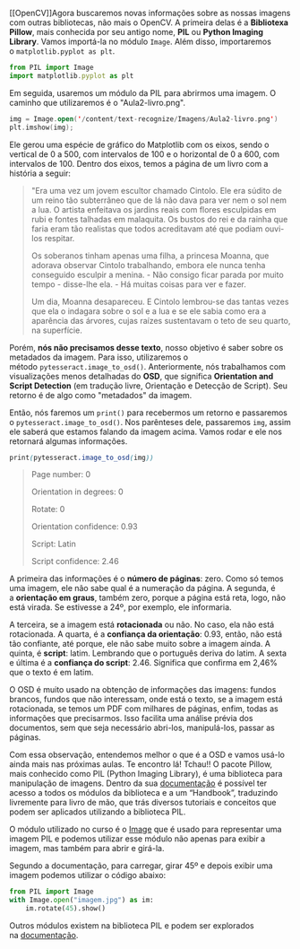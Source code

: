 [[OpenCV]]Agora buscaremos novas informações sobre as nossas imagens com outras bibliotecas, não mais o OpenCV. A primeira delas é a **Bibliotexa Pillow**, mais conhecida por seu antigo nome, **PIL** ou **Python Imaging Library**. Vamos importá-la no módulo `Image`. Além disso, importaremos o `matplotlib.pyplot as plt`.

```javascript
from PIL import Image
import matplotlib.pyplot as plt
```

Em seguida, usaremos um módulo da PIL para abrirmos uma imagem. O caminho que utilizaremos é o "Aula2-livro.png".

```kotlin
img = Image.open('/content/text-recognize/Imagens/Aula2-livro.png')
plt.imshow(img);
```

Ele gerou uma espécie de gráfico do Matplotlib com os eixos, sendo o vertical de 0 a 500, com intervalos de 100 e o horizontal de 0 a 600, com intervalos de 100. Dentro dos eixos, temos a página de um livro com a história a seguir:

> "Era uma vez um jovem escultor chamado Cintolo. Ele era súdito de um reino tão subterrâneo que de lá não dava para ver nem o sol nem a lua. O artista enfeitava os jardins reais com flores esculpidas em rubi e fontes talhadas em malaquita. Os bustos do rei e da rainha que faria eram tão realistas que todos acreditavam até que podiam ouvi-los respitar.
> 
> Os soberanos tinham apenas uma filha, a princesa Moanna, que adorava observar Cintolo trabalhando, embora ele nunca tenha conseguido esculpir a menina. - Não consigo ficar parada por muito tempo - disse-lhe ela. - Há muitas coisas para ver e fazer.
> 
> Um dia, Moanna desapareceu. E Cintolo lembrou-se das tantas vezes que ela o indagara sobre o sol e a lua e se ele sabia como era a aparência das árvores, cujas raízes sustentavam o teto de seu quarto, na superfície.

Porém, **nós não precisamos desse texto**, nosso objetivo é saber sobre os metadados da imagem. Para isso, utilizaremos o método `pytesseract.image_to_osd()`. Anteriormente, nós trabalhamos com visualizações menos detalhadas do **OSD**, que significa **Orientation and Script Detection** (em tradução livre, Orientação e Detecção de Script). Seu retorno é de algo como "metadados" da imagem.

Então, nós faremos um `print()` para recebermos um retorno e passaremos o `pytesseract.image_to_osd()`. Nos parênteses dele, passaremos `img`, assim ele saberá que estamos falando da imagem acima. Vamos rodar e ele nos retornará algumas informações.

```scss
print(pytesseract.image_to_osd(img))
```

> Page number: 0
> 
> Orientation in degrees: 0
> 
> Rotate: 0
> 
> Orientation confidence: 0.93
> 
> Script: Latin
> 
> Script confidence: 2.46

A primeira das informações é o **número de páginas**: zero. Como só temos uma imagem, ele não sabe qual é a numeração da página. A segunda, é a **orientação em graus**, também zero, porque a página está reta, logo, não está virada. Se estivesse a 24º, por exemplo, ele informaria.

A terceira, se a imagem está **rotacionada** ou não. No caso, ela não está rotacionada. A quarta, é a **confiança da orientação**: 0.93, então, não está tão confiante, até porque, ele não sabe muito sobre a imagem ainda. A quinta, é **script**: latim. Lembrando que o português deriva do latim. A sexta e última é a **confiança do script**: 2.46. Significa que confirma em 2,46% que o texto é em latim.

O OSD é muito usado na obtenção de informações das imagens: fundos brancos, fundos que não interessam, onde está o texto, se a imagem está rotacionada, se temos um PDF com milhares de páginas, enfim, todas as informações que precisarmos. Isso facilita uma análise prévia dos documentos, sem que seja necessário abri-los, manipulá-los, passar as páginas.

Com essa observação, entendemos melhor o que é a OSD e vamos usá-lo ainda mais nas próximas aulas. Te encontro lá! Tchau!!
O pacote Pillow, mais conhecido como PIL (Python Imaging Library), é uma biblioteca para manipulação de imagens. Dentro da sua [documentação](https://pillow.readthedocs.io/en/stable/) é possível ter acesso a todos os módulos da biblioteca e a um “Handbook”, traduzindo livremente para livro de mão, que trás diversos tutoriais e conceitos que podem ser aplicados utilizando a biblioteca PIL.

O módulo utilizado no curso é o [Image](https://pillow.readthedocs.io/en/stable/reference/Image.html) que é usado para representar uma imagem PIL e podemos utilizar esse módulo não apenas para exibir a imagem, mas também para abrir e girá-la.

Segundo a documentação, para carregar, girar 45º e depois exibir uma imagem podemos utilizar o código abaixo:

```python
from PIL import Image
with Image.open("imagem.jpg") as im:
    im.rotate(45).show()
```

Outros módulos existem na biblioteca PIL e podem ser explorados na [documentação](https://pillow.readthedocs.io/en/stable/).